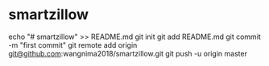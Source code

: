 
# smartzillow

echo "# smartzillow" >> README.md
git init
git add README.md
git commit -m "first commit"
git remote add origin git@github.com:wangnima2018/smartzillow.git
git push -u origin master
